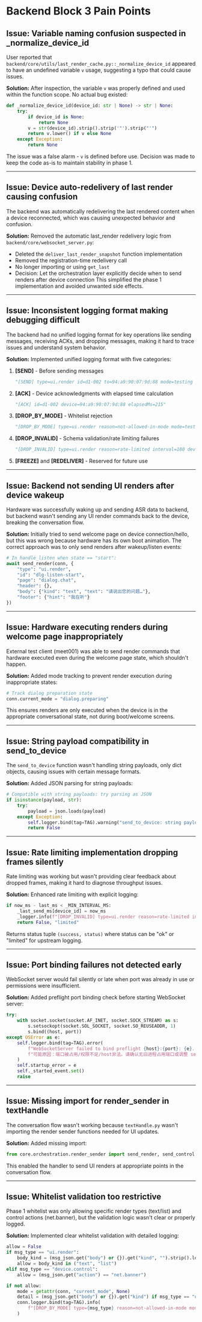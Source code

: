 # Backend Block 3 Pain Points

## Issue: Variable naming confusion suspected in _normalize_device_id
User reported that `backend/core/utils/last_render_cache.py::_normalize_device_id` appeared to have an undefined variable `v` usage, suggesting a typo that could cause issues.

**Solution:**
After inspection, the variable `v` was properly defined and used within the function scope. No actual bug existed:
```python
def _normalize_device_id(device_id: str | None) -> str | None:
    try:
        if device_id is None:
            return None
        v = str(device_id).strip().strip('"').strip("'")
        return v.lower() if v else None
    except Exception:
        return None
```
The issue was a false alarm - `v` is defined before use. Decision was made to keep the code as-is to maintain stability in phase 1.

---

## Issue: Device auto-redelivery of last render causing confusion
The backend was automatically redelivering the last rendered content when a device reconnected, which was causing unexpected behavior and confusion.

**Solution:**
Removed the automatic last_render redelivery logic from `backend/core/websocket_server.py`:
- Deleted the `deliver_last_render_snapshot` function implementation
- Removed the registration-time redelivery call
- No longer importing or using `get_last` 
- Decision: Let the orchestration layer explicitly decide when to send renders after device connection
This simplified the phase 1 implementation and avoided unwanted side effects.

---

## Issue: Inconsistent logging format making debugging difficult
The backend had no unified logging format for key operations like sending messages, receiving ACKs, and dropping messages, making it hard to trace issues and understand system behavior.

**Solution:**
Implemented unified logging format with five categories:
1. **[SEND]** - Before sending messages
   ```python
   "[SEND] type=ui.render id=d1-002 to=94:a9:90:07:9d:88 mode=testing page=dialog.chat body=list qps=ok"
   ```
2. **[ACK]** - Device acknowledgments with elapsed time calculation
   ```python
   "[ACK] id=d1-002 device=94:a9:90:07:9d:88 elapsedMs=215"
   ```
3. **[DROP_BY_MODE]** - Whitelist rejection
   ```python
   "[DROP_BY_MODE] type=ui.render reason=not-allowed-in-mode mode=testing detail=logs"
   ```
4. **[DROP_INVALID]** - Schema validation/rate limiting failures
   ```python
   "[DROP_INVALID] type=ui.render reason=rate-limited interval=180 device=..."
   ```
5. **[FREEZE]** and **[REDELIVER]** - Reserved for future use

---

## Issue: Backend not sending UI renders after device wakeup
Hardware was successfully waking up and sending ASR data to backend, but backend wasn't sending any UI render commands back to the device, breaking the conversation flow.

**Solution:**
Initially tried to send welcome page on device connection/hello, but this was wrong because hardware has its own boot animation. The correct approach was to only send renders after wakeup/listen events:
```python
# In handle_listen when state == "start":
await send_render(conn, {
    "type": "ui.render",
    "id": "dlg-listen-start",
    "page": "dialog.chat",
    "header": {},
    "body": {"kind": "text", "text": "请说出您的问题…"},
    "footer": {"hint": "我在听"}
})
```

---

## Issue: Hardware executing renders during welcome page inappropriately
External test client (meet001) was able to send render commands that hardware executed even during the welcome page state, which shouldn't happen.

**Solution:**
Added mode tracking to prevent render execution during inappropriate states:
```python
# Track dialog preparation state
conn.current_mode = "dialog.preparing"
```
This ensures renders are only executed when the device is in the appropriate conversational state, not during boot/welcome screens.

---

## Issue: String payload compatibility in send_to_device
The `send_to_device` function wasn't handling string payloads, only dict objects, causing issues with certain message formats.

**Solution:**
Added JSON parsing for string payloads:
```python
# Compatible with string payloads: try parsing as JSON
if isinstance(payload, str):
    try:
        payload = json.loads(payload)
    except Exception:
        self.logger.bind(tag=TAG).warning("send_to_device: string payload not valid JSON, dropped")
        return False
```

---

## Issue: Rate limiting implementation dropping frames silently
Rate limiting was working but wasn't providing clear feedback about dropped frames, making it hard to diagnose throughput issues.

**Solution:**
Enhanced rate limiting with explicit logging:
```python
if now_ms - last_ms < _MIN_INTERVAL_MS:
    _last_send_ms[device_id] = now_ms
    _logger.info(f"[DROP_INVALID] type=ui.render reason=rate-limited interval={now_ms - last_ms} device={device_id}")
    return False, "limited"
```
Returns status tuple `(success, status)` where status can be "ok" or "limited" for upstream logging.

---

## Issue: Port binding failures not detected early
WebSocket server would fail silently or late when port was already in use or permissions were insufficient.

**Solution:**
Added preflight port binding check before starting WebSocket server:
```python
try:
    with socket.socket(socket.AF_INET, socket.SOCK_STREAM) as s:
        s.setsockopt(socket.SOL_SOCKET, socket.SO_REUSEADDR, 1)
        s.bind((host, port))
except OSError as e:
    self.logger.bind(tag=TAG).error(
        f"WebSocketServer failed to bind preflight {host}:{port}: {e}. \n"
        f"可能原因：端口被占用/权限不足/host非法。请确认无旧进程占用端口或调整 server.port。"
    )
    self.startup_error = e
    self._started_event.set()
    raise
```

---

## Issue: Missing import for render_sender in textHandle
The conversation flow wasn't working because `textHandle.py` wasn't importing the render sender functions needed for UI updates.

**Solution:**
Added missing import:
```python
from core.orchestration.render_sender import send_render, send_control
```
This enabled the handler to send UI renders at appropriate points in the conversation flow.

---

## Issue: Whitelist validation too restrictive
Phase 1 whitelist was only allowing specific render types (text/list) and control actions (net.banner), but the validation logic wasn't clear or properly logged.

**Solution:**
Implemented clear whitelist validation with detailed logging:
```python
allow = False
if msg_type == "ui.render":
    body_kind = (msg_json.get("body") or {}).get("kind", "").strip().lower()
    allow = body_kind in ("text", "list")
elif msg_type == "device.control":
    allow = (msg_json.get("action") == "net.banner")

if not allow:
    mode = getattr(conn, "current_mode", None)
    detail = (msg_json.get("body") or {}).get("kind") if msg_type == "ui.render" else msg_json.get("action")
    conn.logger.bind(tag=TAG).info(
        f"[DROP_BY_MODE] type={msg_type} reason=not-allowed-in-mode mode={mode} detail={detail}"
    )
```